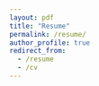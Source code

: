 ```yaml
---
layout: pdf
title: "Resume"
permalink: /resume/
author_profile: true
redirect_from:
  - /resume
  - /cv
---
```


<!--- 
<iframe src="https://drive.google.com/file/d/1xicW0uIEk-Cz1Oz7P4xKlz7bHOWNoNXc/preview" width="100%" height="100%" ></iframe> 
--->


<object data="assets/JennyWangResume.pdf" width="1000" height="1000" type='application/pdf'/>

